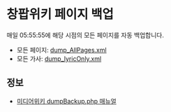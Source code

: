 # 창팝위키 페이지 백업

매일 05:55:55에 해당 시점의 모든 페이지를 자동 백업합니다.

* 모든 페이지: [dump_AllPages.xml](./dump_AllPages.xml)
* 모든 가사: [dump_lyricOnly.xml](./dump_lyricOnly.xml)

## 정보

* [미디어위키 dumpBackup.php 매뉴얼](https://www.mediawiki.org/wiki/Manual:DumpBackup.php)
